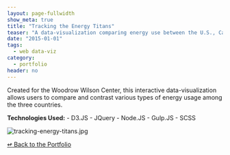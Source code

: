```yaml
---
layout: page-fullwidth
show_meta: true
title: "Tracking the Energy Titans"
teaser: "A data-visualization comparing energy use between the U.S., Canada, and China."
date: "2015-01-01"
tags:
  - web data-viz 
category:
  - portfolio
header: no
---
```



Created for the Woodrow Wilson Center, this interactive data-visualization allows users to compare and contrast various types of energy usage among the three countries.

<strong>Technologies Used:</strong>  - D3.JS  - JQuery  - Node.JS  - Gulp.JS  - SCSS 

<img class="portfolio" src="{{site.url}}{{site.baseurl}}/images/tracking-energy-titans.jpg" alt="tracking-energy-titans.jpg">


[<span class="back-arrow">&#8619;</span> Back to the Portfolio](/work/)
